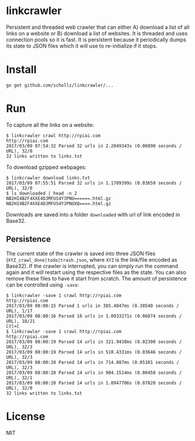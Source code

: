 # linkcrawler

Persistent and threaded web crawler that can either A) download a list of all links on a website or B) download a list of websites. It is threaded and uses connection pools so it is fast. It is persistent because it periodically dumps its state to JSON files which it will use to re-initialize if it stops.

# Install

```
go get github.com/schollz/linkcrawler/...
```

# Run

To capture all the links on a website:

```
$ linkcrawler crawl http://rpiai.com
http://rpiai.com
2017/03/09 07:54:32 Parsed 32 urls in 2.2049343s (0.06890 seconds / URL), 32/0
32 links written to links.txt
```

To download gzipped webpages:
```
$ linkcrawler download links.txt
2017/03/09 07:55:51 Parsed 32 urls in 1.1709399s (0.03659 seconds / URL), 32/0
$ ls downloaded | head -n 2
NB2HI4B2F4XXE4DJMFUS4Y3PNU======.html.gz
NB2HI4B2F4XXE4DJMFUS4Y3PNUXQ====.html.gz
```

Downloads are saved into a folder `downloaded` with url of link encoded in Base32.


## Persistence 

The current state of the crawler is saved into three JSON files (`XYZ_crawl_done|todo|trash.json`, where `XYZ` is the link/file encoded as Base32). If the crawler is interrupted, you can simply run the command again and it will restart using the respective files as the state. You can also remove these files to have it start from scratch. The amount of persistence can be controlled using `-save`:

```
$ linkcrawler -save 1 crawl http://rpiai.com
http://rpiai.com
2017/03/09 08:00:15 Parsed 1 urls in 385.4047ms (0.38540 seconds / URL), 1/17
2017/03/09 08:00:16 Parsed 18 urls in 1.0933271s (0.06074 seconds / URL), 18/21
Ctl+C
$ linkcrawler -save 1 crawl http://rpiai.com
http://rpiai.com
2017/03/09 08:00:19 Parsed 14 urls in 321.9438ms (0.02300 seconds / URL), 32/3
2017/03/09 08:00:19 Parsed 14 urls in 510.4331ms (0.03646 seconds / URL), 32/3
2017/03/09 08:00:20 Parsed 14 urls in 714.087ms (0.05101 seconds / URL), 32/3
2017/03/09 08:00:20 Parsed 14 urls in 904.1514ms (0.06458 seconds / URL), 32/1
2017/03/09 08:00:20 Parsed 14 urls in 1.0947706s (0.07820 seconds / URL), 32/0
32 links written to links.txt
```

# License 

MIT
